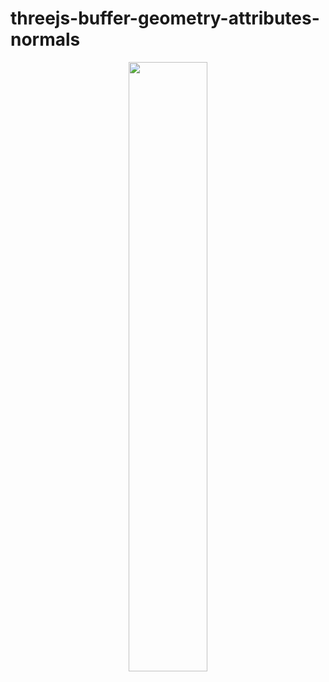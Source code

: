 # threejs-buffer-geometry-attributes-normals


<div align="center">
      <a href="https://www.youtube.com/watch?v=CUqGnCrQdto">
         <img src="https://img.youtube.com/vi/CUqGnCrQdto/0.jpg" style="width:50%;">
      </a>
</div>
